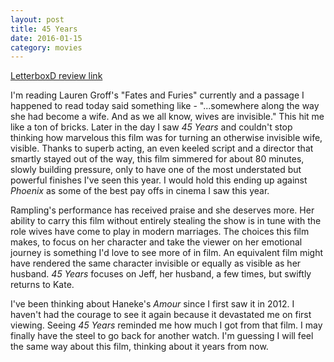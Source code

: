 ```yaml
---
layout: post
title: 45 Years 
date: 2016-01-15
category: movies
---
```

 
[LetterboxD review link](http://letterboxd.com/samarthbhaskar/film/45-years/)

 I'm reading Lauren Groff's "Fates and Furies" currently and a passage I happened to read today said something like - "...somewhere along the way she had become a wife. And as we all know, wives are invisible." This hit me like a ton of bricks. Later in the day I saw <em>45 Years</em> and couldn't stop thinking how marvelous this film was for turning an otherwise invisible wife, visible. Thanks to superb acting, an even keeled script and a director that smartly stayed out of the way, this film simmered for about 80 minutes, slowly building pressure, only to have one of the most understated but powerful finishes I've seen this year. I would hold this ending up against <em>Phoenix</em> as some of the best pay offs in cinema I saw this year.

Rampling's performance has received praise and she deserves more. Her ability to carry this film without entirely stealing the show is in tune with the role wives have come to play in modern marriages. The choices this film makes, to focus on her character and take the viewer on her emotional journey is something I'd love to see more of in film. An equivalent film might have rendered the same character invisible or equally as visible as her husband. <em>45 Years</em> focuses on Jeff, her husband, a few times, but swiftly returns to Kate.

I've been thinking about Haneke's <em>Amour</em> since I first saw it in 2012. I haven't had the courage to see it again because it devastated me on first viewing. Seeing <em>45 Years</em> reminded me how much I got from that film. I may finally have the steel to go back for another watch. I'm guessing I will feel the same way about this film, thinking about it years from now.
